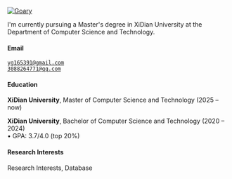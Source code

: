 [![Goary](https://img.shields.io/badge/Goary-github-blue?logo=github)](https://github.com/Goary)

I'm currently pursuing a Master's degree in XiDian University at the Department of Computer Science and Technology.

#### Email  
<code>yg165391@gmail.com</code>  
<code>3088264771@qq.com</code>

#### Education  
**XiDian University**, Master of Computer Science and Technology (2025 – now)

**XiDian University**, Bachelor of Computer Science and Technology (2020 – 2024)  
• GPA: 3.7/4.0 (top 20%)  

#### Research Interests  
Research Interests, Database
